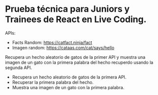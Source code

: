 # Prueba técnica para Juniors y Trainees de React en Live Coding.

APIs:
- Facts Random: https://catfact.ninja/fact
- Imagen random: https://cataas.com/cat/says/hello

Recupera un hecho aleatorio de gatos de la primer API y muestra una imagen de un gato con la primera palabra del hecho recuperdo usando la segunda API.

- Recupera un hecho aleatorio de gatos de la primera API.
- Recuperar la primera palabra del hecho.
- Muestra una imagen de un gato con la primera palabra.